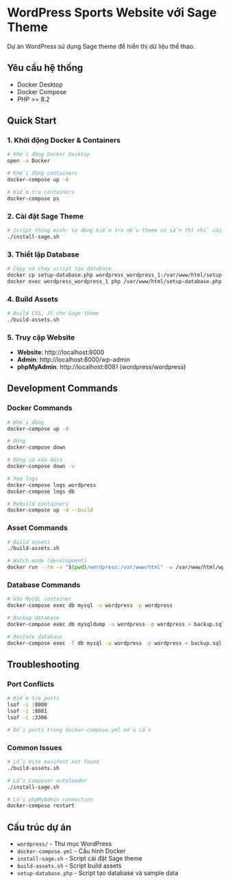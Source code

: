 # WordPress Sports Website với Sage Theme

Dự án WordPress sử dụng Sage theme để hiển thị dữ liệu thể thao.

## Yêu cầu hệ thống
- Docker Desktop
- Docker Compose
- PHP >= 8.2

## Quick Start

### 1. Khởi động Docker & Containers
```bash
# Khởi động Docker Desktop
open -a Docker

# Khởi động containers
docker-compose up -d

# Kiểm tra containers
docker-compose ps
```

### 2. Cài đặt Sage Theme
```bash
# Script thông minh: tự động kiểm tra nếu theme có sẵn thì chỉ cài dependencies
./install-sage.sh
```

### 3. Thiết lập Database
```bash
# Copy và chạy script tạo database
docker cp setup-database.php wordpress_wordpress_1:/var/www/html/setup-database.php
docker exec wordpress_wordpress_1 php /var/www/html/setup-database.php
```

### 4. Build Assets
```bash
# Build CSS, JS cho Sage theme
./build-assets.sh
```

### 5. Truy cập Website
- **Website**: http://localhost:8000
- **Admin**: http://localhost:8000/wp-admin
- **phpMyAdmin**: http://localhost:8081 (wordpress/wordpress)

## Development Commands

### Docker Commands
```bash
# Khởi động
docker-compose up -d

# Dừng
docker-compose down

# Dừng và xóa data
docker-compose down -v

# Xem logs
docker-compose logs wordpress
docker-compose logs db

# Rebuild containers
docker-compose up -d --build
```

### Asset Commands
```bash
# Build assets
./build-assets.sh

# Watch mode (development)
docker run --rm -v "$(pwd)/wordpress:/var/www/html" -w /var/www/html/wp-content/themes/sage node:18 npm run dev
```

### Database Commands
```bash
# Vào MySQL container
docker-compose exec db mysql -u wordpress -p wordpress

# Backup database
docker-compose exec db mysqldump -u wordpress -p wordpress > backup.sql

# Restore database
docker-compose exec -T db mysql -u wordpress -p wordpress < backup.sql
```

## Troubleshooting

### Port Conflicts
```bash
# Kiểm tra ports
lsof -i :8000
lsof -i :8081
lsof -i :3306

# Đổi ports trong docker-compose.yml nếu cần
```

### Common Issues
```bash
# Lỗi Vite manifest not found
./build-assets.sh

# Lỗi Composer autoloader
./install-sage.sh

# Lỗi phpMyAdmin connection
docker-compose restart
```

## Cấu trúc dự án
- `wordpress/` - Thư mục WordPress
- `docker-compose.yml` - Cấu hình Docker
- `install-sage.sh` - Script cài đặt Sage theme
- `build-assets.sh` - Script build assets
- `setup-database.php` - Script tạo database và sample data